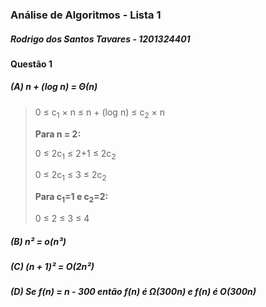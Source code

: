 ### Análise de Algoritmos - Lista 1
##### Rodrigo dos Santos Tavares - 1201324401

#### Questão 1 ####
##### (A) n + (log n) = &Theta;(n)
> 0 &le; c<sub>1</sub> &times; n &le; n + (log n) &le; c<sub>2</sub> &times; n
>
>
> **Para n = 2:**
>
> 0 &le; 2c<sub>1</sub> &le; 2+1 &le; 2c<sub>2</sub>
>
> 0 &le; 2c<sub>1</sub> &le; 3 &le; 2c<sub>2</sub>
>
>
> **Para c<sub>1</sub>=1 e c<sub>2</sub>=2:**
>
> 0 &le; 2 &le; 3 &le; 4

##### (B) n² = o(n³)
> <RESPOSTA>

##### (C) (n + 1)² = O(2n²)
> <RESPOSTA>

##### (D) Se f(n) = n - 300 então f(n) é &Omega;(300n) e f(n) é O(300n)
> <RESPOSTA>
